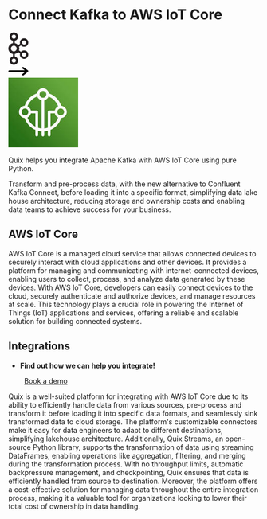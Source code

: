# Connect Kafka to AWS IoT Core

<div class="connect-images cards blog-grid-card" markdown>
<div>
<img src="../images/kafka_logo.png" width="40px" />
</div>
<div>
<img src="../images/arrow.svg" width="40px" />
</div>
<div>
<img src="./images/aws-iot-core_1.jpg" />
</div>
</div>

Quix helps you integrate Apache Kafka with AWS IoT Core using pure Python.

Transform and pre-process data, with the new alternative to Confluent Kafka Connect, before loading it into a specific format, simplifying data lake house architecture, reducing storage and ownership costs and enabling data teams to achieve success for your business.

## AWS IoT Core

AWS IoT Core is a managed cloud service that allows connected devices to securely interact with cloud applications and other devices. It provides a platform for managing and communicating with internet-connected devices, enabling users to collect, process, and analyze data generated by these devices. With AWS IoT Core, developers can easily connect devices to the cloud, securely authenticate and authorize devices, and manage resources at scale. This technology plays a crucial role in powering the Internet of Things (IoT) applications and services, offering a reliable and scalable solution for building connected systems.

## Integrations

<div class="grid cards" markdown>

- __Find out how we can help you integrate!__

    <a class="md-button md-button--primary" href="https://share.hsforms.com/1iW0TmZzKQMChk0lxd_tGiw4yjw2?__hstc=175542013.2303933fbd746c0ac86d9ccbe9bc9100.1728383268831.1729603416735.1729620918855.31&__hssc=175542013.1.1729620918855&__hsfp=2132701734" target="_blank" style="margin:.5rem;">Book a demo</a>

</div>


Quix is a well-suited platform for integrating with AWS IoT Core due to its ability to efficiently handle data from various sources, pre-process and transform it before loading it into specific data formats, and seamlessly sink transformed data to cloud storage. The platform's customizable connectors make it easy for data engineers to adapt to different destinations, simplifying lakehouse architecture. Additionally, Quix Streams, an open-source Python library, supports the transformation of data using streaming DataFrames, enabling operations like aggregation, filtering, and merging during the transformation process. With no throughput limits, automatic backpressure management, and checkpointing, Quix ensures that data is efficiently handled from source to destination. Moreover, the platform offers a cost-effective solution for managing data throughout the entire integration process, making it a valuable tool for organizations looking to lower their total cost of ownership in data handling.

